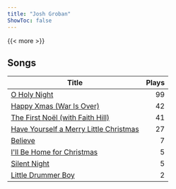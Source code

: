 ```yaml
---
title: "Josh Groban"
ShowToc: false
---
```


{{< more >}}

## Songs
Title | Plays 
----- | -----: 
[O Holy Night](/songs/o-holy-night) | 99
[Happy Xmas (War Is Over)](/songs/happy-xmas-war-is-over) | 42
[The First Noël (with Faith Hill)](/songs/the-first-noel-with-faith-hill) | 41
[Have Yourself a Merry Little Christmas](/songs/have-yourself-a-merry-little-christmas) | 27
[Believe](/songs/believe) | 7
[I'll Be Home for Christmas](/songs/ill-be-home-for-christmas) | 5
[Silent Night](/songs/silent-night) | 5
[Little Drummer Boy](/songs/little-drummer-boy) | 2

